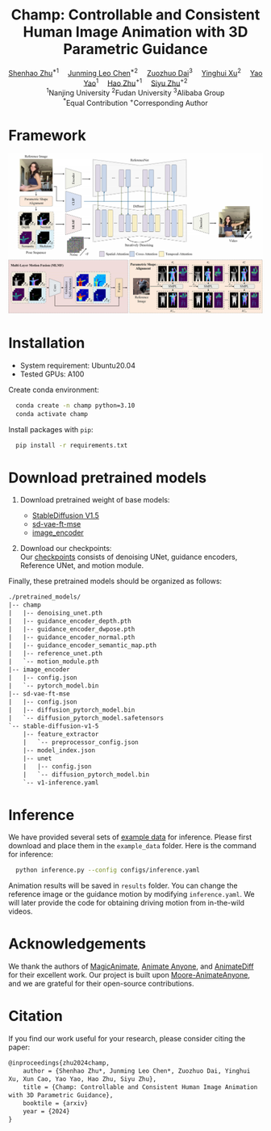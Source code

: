 
<h1 align='Center'>Champ: Controllable and Consistent Human Image Animation with 3D Parametric Guidance</h1>

<div align='Center'>
    <a href='https://github.com/ShenhaoZhu' target='_blank'>Shenhao Zhu</a><sup>*1</sup>&emsp;
    <a href='https://github.com/Leoooo333' target='_blank'>Junming Leo Chen</a><sup>*2</sup>&emsp;
    <a href='https://github.com/daizuozhuo' target='_blank'>Zuozhuo Dai</a><sup>3</sup>&emsp;
    <a href='https://ai3.fudan.edu.cn/info/1088/1266.htm' target='_blank'>Yinghui Xu</a><sup>2</sup>&emsp;
    <a href='https://yoyo000.github.io/' target='_blank'>Yao Yao</a><sup>1</sup>&emsp;
    <a href='http://zhuhao.cc/home/' target='_blank'>Hao Zhu</a><sup>+1</sup>&emsp;
    <a href='https://sites.google.com/site/zhusiyucs/home' target='_blank'>Siyu Zhu</a><sup>+2</sup>
</div>
<div align='Center'>
    <sup>1</sup>Nanjing University <sup>2</sup>Fudan University <sup>3</sup>Alibaba Group
</div>
<div align='Center'>
    <sup>*</sup>Equal Contribution
    <sup>+</sup>Corresponding Author
</div>

# Framework
![framework](assets/framework.jpg)

# Installation
- System requirement: Ubuntu20.04
- Tested GPUs: A100

Create conda environment: 
```bash
  conda create -n champ python=3.10
  conda activate champ
```
Install packages with `pip`:
```bash
  pip install -r requirements.txt
```

# Download pretrained models

1. Download pretrained weight of base models: 
    - [StableDiffusion V1.5](https://huggingface.co/runwayml/stable-diffusion-v1-5)
    - [sd-vae-ft-mse](https://huggingface.co/stabilityai/sd-vae-ft-mse)
    - [image_encoder](https://huggingface.co/lambdalabs/sd-image-variations-diffusers/tree/main/image_encoder)

2. Download our checkpoints: \
Our [checkpoints](https://drive.google.com/drive/folders/1hZiOHG-qDf0Pj7tvfxC70JQ6wHUvUDoY?usp=sharing) consists of denoising UNet, guidance encoders, Reference UNet, and motion module.

Finally, these pretrained models should be organized as follows:

```text
./pretrained_models/
|-- champ
|   |-- denoising_unet.pth
|   |-- guidance_encoder_depth.pth
|   |-- guidance_encoder_dwpose.pth
|   |-- guidance_encoder_normal.pth
|   |-- guidance_encoder_semantic_map.pth
|   |-- reference_unet.pth
|   `-- motion_module.pth
|-- image_encoder
|   |-- config.json
|   `-- pytorch_model.bin
|-- sd-vae-ft-mse
|   |-- config.json
|   |-- diffusion_pytorch_model.bin
|   `-- diffusion_pytorch_model.safetensors
`-- stable-diffusion-v1-5
    |-- feature_extractor
    |   `-- preprocessor_config.json
    |-- model_index.json
    |-- unet
    |   |-- config.json
    |   `-- diffusion_pytorch_model.bin
    `-- v1-inference.yaml
```

# Inference
We have provided several sets of [example data]() for inference. Please first download and place them in the `example_data` folder.
Here is the command for inference:
```bash
  python inference.py --config configs/inference.yaml
```
Animation results will be saved in `results` folder. You can change the reference image or the guidance motion by modifying `inference.yaml`. We will later provide the code for obtaining driving motion from in-the-wild videos.

# Acknowledgements
We thank the authors of [MagicAnimate](https://github.com/magic-research/magic-animate), [Animate Anyone](https://github.com/HumanAIGC/AnimateAnyone), and [AnimateDiff](https://github.com/guoyww/AnimateDiff) for their excellent work. Our project is built upon [Moore-AnimateAnyone](https://github.com/MooreThreads/Moore-AnimateAnyone), and we are grateful for their open-source contributions.

# Citation
If you find our work useful for your research, please consider citing the paper:
```
@inproceedings{zhu2024champ,
    author = {Shenhao Zhu*, Junming Leo Chen*, Zuozhuo Dai, Yinghui Xu, Xun Cao, Yao Yao, Hao Zhu, Siyu Zhu},
    title = {Champ: Controllable and Consistent Human Image Animation with 3D Parametric Guidance},
    booktile = {arxiv}
    year = {2024}
}
```
